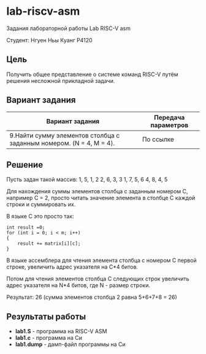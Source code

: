 # lab-riscv-asm

Задания лабораторной работы Lab RISC-V asm

Студент: Нгуен Ньы Куанг    P4120

## Цель
Получить общее представление о системе команд RISC-V путём решения несложной прикладной задачи.

## Вариант задания

Вариант задания | Передача параметров
--------------- | -------------
9.Найти сумму элементов столбца с заданным номером. (N = 4, M = 4). | По ссылке

## Решение
Пусть задан такой массив:
1, 5, 1, 2
2, 6, 3, 3
1, 7, 5, 6
4, 8, 4, 5

Для нахождения суммы элементов столбца с заданным номером С, например С = 2, просто читать значение элемента в столбце С каждой строки и суммировать их. 

В языке С это просто так:

    int result =0;
    for (int i = 0; i < m; i++)
    {
        result += matrix[i][c];
    }

В языке ассемблера для чтения элемента столбца с номером С первой строке, увеличить адрес указателя на C*4 битов. 

Потом для чтения элементов столбца С следующих строк увеличить адрес указателя на N*4 битов, где N - размер строки.

Результат: 26 (сумма элементов столбца 2 равна 5+6+7+8 = 26)


## Результаты работы

* **lab1.S** - программа на RISC-V ASM
* **lab1.c** - программа на Си
* **lab1.dump** - дамп-файл программы на Си